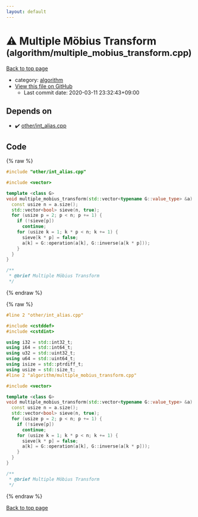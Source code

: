 ```yaml
---
layout: default
---
```


<!-- mathjax config similar to math.stackexchange -->
<script type="text/javascript" async
  src="https://cdnjs.cloudflare.com/ajax/libs/mathjax/2.7.5/MathJax.js?config=TeX-MML-AM_CHTML">
</script>
<script type="text/x-mathjax-config">
  MathJax.Hub.Config({
    TeX: { equationNumbers: { autoNumber: "AMS" }},
    tex2jax: {
      inlineMath: [ ['$','$'] ],
      processEscapes: true
    },
    "HTML-CSS": { matchFontHeight: false },
    displayAlign: "left",
    displayIndent: "2em"
  });
</script>

<script type="text/javascript" src="https://cdnjs.cloudflare.com/ajax/libs/jquery/3.4.1/jquery.min.js"></script>
<script src="https://cdn.jsdelivr.net/npm/jquery-balloon-js@1.1.2/jquery.balloon.min.js" integrity="sha256-ZEYs9VrgAeNuPvs15E39OsyOJaIkXEEt10fzxJ20+2I=" crossorigin="anonymous"></script>
<script type="text/javascript" src="../../assets/js/copy-button.js"></script>
<link rel="stylesheet" href="../../assets/css/copy-button.css" />


# :warning: Multiple Möbius Transform <small>(algorithm/multiple_mobius_transform.cpp)</small>

<a href="../../index.html">Back to top page</a>

* category: <a href="../../index.html#ed469618898d75b149e5c7c4b6a1c415">algorithm</a>
* <a href="{{ site.github.repository_url }}/blob/master/algorithm/multiple_mobius_transform.cpp">View this file on GitHub</a>
    - Last commit date: 2020-03-11 23:32:43+09:00




## Depends on

* :heavy_check_mark: <a href="../other/int_alias.cpp.html">other/int_alias.cpp</a>


## Code

<a id="unbundled"></a>
{% raw %}
```cpp
#include "other/int_alias.cpp"

#include <vector>

template <class G>
void multiple_mobius_transform(std::vector<typename G::value_type> &a) {
  const usize n = a.size();
  std::vector<bool> sieve(n, true);
  for (usize p = 2; p < n; p += 1) {
    if (!sieve[p])
      continue;
    for (usize k = 1; k * p < n; k += 1) {
      sieve[k * p] = false;
      a[k] = G::operation(a[k], G::inverse(a[k * p]));
    }
  }
}

/**
 * @brief Multiple Möbius Transform
 */

```
{% endraw %}

<a id="bundled"></a>
{% raw %}
```cpp
#line 2 "other/int_alias.cpp"

#include <cstddef>
#include <cstdint>

using i32 = std::int32_t;
using i64 = std::int64_t;
using u32 = std::uint32_t;
using u64 = std::uint64_t;
using isize = std::ptrdiff_t;
using usize = std::size_t;
#line 2 "algorithm/multiple_mobius_transform.cpp"

#include <vector>

template <class G>
void multiple_mobius_transform(std::vector<typename G::value_type> &a) {
  const usize n = a.size();
  std::vector<bool> sieve(n, true);
  for (usize p = 2; p < n; p += 1) {
    if (!sieve[p])
      continue;
    for (usize k = 1; k * p < n; k += 1) {
      sieve[k * p] = false;
      a[k] = G::operation(a[k], G::inverse(a[k * p]));
    }
  }
}

/**
 * @brief Multiple Möbius Transform
 */

```
{% endraw %}

<a href="../../index.html">Back to top page</a>

